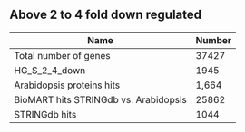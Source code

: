 ## Above 2 to 4 fold down regulated

| Name | Number |
| ----- | ----- |
| Total number of genes | 37427 |
| HG_S_2_4_down | 1945 |
| Arabidopsis proteins hits | 1,664 |
| BioMART hits STRINGdb vs. Arabidopsis | 25862 |
| STRINGdb hits | 1044 |
